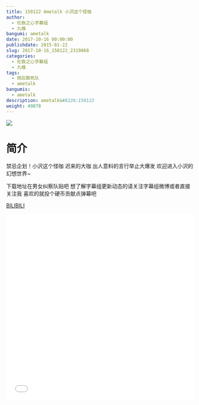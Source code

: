 ```yaml
---
title: 150122 Ametalk 小沢这个怪咖
author: 
  - 伦敦之心字幕组
  - 九條
bangumi: ametalk
date: 2017-10-16 00:00:00
publishdate: 2015-01-22
slug: 2017-10-16_150122_2319868
categories: 
  - 伦敦之心字幕组
  - 九條
tags: 
  - 雨后敢死队
  - ametalk
bangumis: 
  - ametalk
description: ametalk&#8226;150122
weight: 49878
---
```


![](https://i.imgur.com/1uruicZ.jpg)

# 简介  
禁忌企划！小沢这个怪咖 迟来的大咖 出人意料的言行举止大爆发 欢迎进入小沢的幻想世界~


下载地址在男女纠察队贴吧 想了解字幕组更新动态的请关注字幕组微博或者直接关注我 喜欢的就投个硬币贡献点弹幕吧

  [BILIBILI](https://www.bilibili.com/video/av2319868/)


<div class="vcontainer">  <iframe class='video' src="//www.bilibili.com/blackboard/player.html?aid=2319868" width="100%" height="500" frameborder="0" allowfullscreen="allowfullscreen"></iframe></div>

